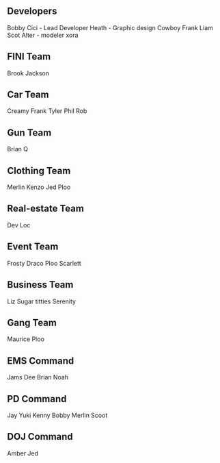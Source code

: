 
## Developers 
Bobby 
Cici - Lead Developer
Heath - Graphic design
Cowboy Frank 
Liam
Scot
Alter - modeler
xora
## FINI Team
Brook
Jackson

## Car Team
Creamy Frank 
Tyler 
Phil
Rob
## Gun Team 
Brian
Q

## Clothing Team
Merlin
Kenzo
Jed
Ploo
## Real-estate  Team 
Dev Loc

## Event Team 
Frosty 
Draco
Ploo
Scarlett

## Business Team
Liz
Sugar titties
Serenity 

## Gang Team 
Maurice
Ploo

## EMS Command
Jams 
Dee
Brian 
Noah 

## PD Command 
Jay 
Yuki
Kenny 
Bobby 
Merlin
Scoot

## DOJ Command 
Amber
Jed
